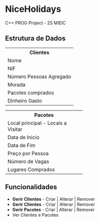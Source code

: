 # NiceHolidays
C++ PROG Project - 2S MIEIC


<h2>Estrutura de Dados</h2>

<table style="width:50%">
  <tr>
    <th><b>Clientes</b></th>
  </tr>
  <tr>
    <td>Nome</td>
  </tr>
  <tr>
    <td>NIF</td>
  </tr>
  <tr>
    <td>Número Pessoas Agregado</td>
  </tr>
  <tr>
    <td>Morada</td>
  </tr>
  <tr>
    <td>Pacotes comprados</td>
  </tr>
  <tr>
    <td>Dinheiro Gasto</td>
  </tr>
</table>


<table style="width:50%">
  <tr>
    <th><b>Pacotes</b></th> 
  </tr>
  <tr>
    <td>Local principal - Locais a Visitar</td> 
  </tr>
  <tr>
    <td>Data de Inicio</td> 
  </tr>
  <tr>
    <td>Data de Fim</td> 
  </tr>
  <tr>
    <td>Preço por Pessoa</td> 
  </tr>
  <tr>
    <td>Número de Vagas</td> 
  </tr>
  <tr>
    <td>Lugares Comprados</td> 
  </tr>
</table>

<h2>Funcionalidades</h2>

<ul>
  <li><b>Gerir Clientes</b> - Criar | Alterar | Remover</li>
  <li><b>Gerir Clientes</b> - Criar | Alterar | Remover</li>
  <li><b>Gerir Pacotes</b> - Criar | Alterar | Remover</li>
  <li>Ver Clientes e Pacotes</li>
</ul>



<p></p>

